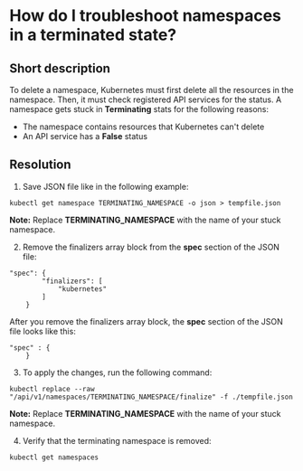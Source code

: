 

# How do I troubleshoot namespaces in a terminated state?

## Short description

To delete a namespace, Kubernetes must first delete all the resources in the namespace. Then,
it must check registered API services for the status. A namespace gets stuck in __Terminating__ stats for the following reasons:

+ The namespace contains resources that Kubernetes can't delete
+ An API service has a __False__ status

## Resolution

1. Save JSON file like in the following example:

```
kubectl get namespace TERMINATING_NAMESPACE -o json > tempfile.json
```

__Note:__ Replace __TERMINATING_NAMESPACE__ with the name of your stuck namespace.

2. Remove the finalizers array block from the __spec__ section of the JSON file:

```
"spec": {
        "finalizers": [
            "kubernetes"
        ]
    }
```

After you remove the finalizers array block, the __spec__ section of the JSON file looks like this:

```
"spec" : {
    }
```

3. To apply the changes, run the following command:

```
kubectl replace --raw "/api/v1/namespaces/TERMINATING_NAMESPACE/finalize" -f ./tempfile.json
```

__Note:__ Replace __TERMINATING_NAMESPACE__ with the name of your stuck namespace.

4. Verify that the terminating namespace is removed:

```
kubectl get namespaces
```
